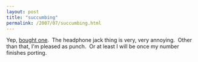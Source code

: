 ```yaml
---
layout: post
title: "succumbing"
permalink: /2007/07/succumbing.html
---
```


<p>Yep, <a href="http://www.apple.com/iphone/">bought one</a>.&nbsp; The headphone jack thing is very, very annoying.&nbsp; Other than that, I'm pleased as punch.&nbsp; Or at least I will be once my number finishes porting.</p>


